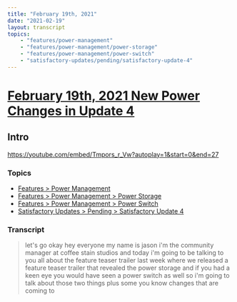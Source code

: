 ```yaml
---
title: "February 19th, 2021"
date: "2021-02-19"
layout: transcript
topics: 
    - "features/power-management"
    - "features/power-management/power-storage"
    - "features/power-management/power-switch"
    - "satisfactory-updates/pending/satisfactory-update-4"
---
```

# [February 19th, 2021 New Power Changes in Update 4](../2021-02-19.md)
## Intro
https://youtube.com/embed/Tmpors_r_Vw?autoplay=1&start=0&end=27
### Topics
* [Features > Power Management](../topics/features/power-management.md)
* [Features > Power Management > Power Storage](../topics/features/power-management/power-storage.md)
* [Features > Power Management > Power Switch](../topics/features/power-management/power-switch.md)
* [Satisfactory Updates > Pending > Satisfactory Update 4](../topics/satisfactory-updates/pending/satisfactory-update-4.md)

### Transcript

> let's go okay
> hey everyone my name is jason i'm the
> community manager at coffee stain
> studios and today i'm going to be
> talking to you all about
> the feature teaser trailer last week
> where we released a
> feature teaser trailer that revealed the
> power storage and if you had a keen eye
> you would have seen a power switch
> as well so i'm going to talk about those
> two things plus some
> you know changes that are coming to
